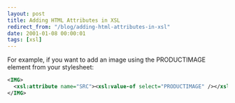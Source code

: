 ```yaml
---
layout: post
title: Adding HTML Attributes in XSL
redirect_from: "/blog/adding-html-attributes-in-xsl"
date: 2001-01-08 00:00:01
tags: [xsl]
---
```


For example, if you want to add an image using the PRODUCTIMAGE element from your stylesheet:


```xml
<IMG>
  <xsl:attribute name="SRC"><xsl:value-of select="PRODUCTIMAGE" /></xsl:attribute>
</IMG>
```

